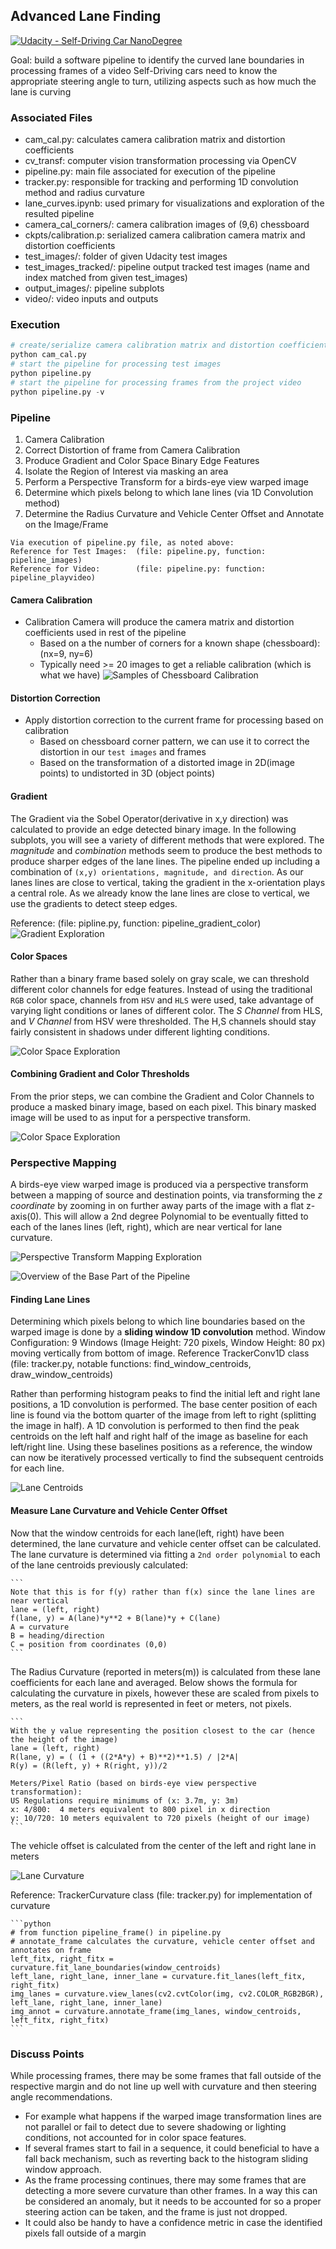 ## Advanced Lane Finding
[![Udacity - Self-Driving Car NanoDegree](https://s3.amazonaws.com/udacity-sdc/github/shield-carnd.svg)](http://www.udacity.com/drive)

Goal: build a software pipeline to identify the curved lane boundaries in processing frames of a video
Self-Driving cars need to know the appropriate steering angle to turn, utilizing aspects such as how much the lane is curving


### Associated Files
- cam_cal.py:  calculates camera calibration matrix and distortion coefficients
- cv_transf:   computer vision transformation processing via OpenCV
- pipeline.py: main file associated for execution of the pipeline
- tracker.py:  responsible for tracking and performing 1D convolution method and radius curvature
- lane_curves.ipynb: used primary for visualizations and exploration of the resulted pipeline
- camera_cal_corners/: camera calibration images of (9,6) chessboard
- ckpts/calibration.p: serialized camera calibration camera matrix and distortion coefficients
- test_images/: folder of given Udacity test images
- test_images_tracked/: pipeline output tracked test images (name and index matched from given test_images)
- output_images/: pipeline subplots
- video/: video inputs and outputs

### Execution
```python
# create/serialize camera calibration matrix and distortion coefficients (should be done first before pipeline execution)
python cam_cal.py
# start the pipeline for processing test images
python pipeline.py
# start the pipeline for processing frames from the project video
python pipeline.py -v
```

### Pipeline
1. Camera Calibration
2. Correct Distortion of frame from Camera Calibration
3. Produce Gradient and Color Space Binary Edge Features
4. Isolate the Region of Interest via masking an area  
5. Perform a Perspective Transform for a birds-eye view warped image
6. Determine which pixels belong to which lane lines (via 1D Convolution method)
7. Determine the Radius Curvature and Vehicle Center Offset and Annotate on the Image/Frame

```
Via execution of pipeline.py file, as noted above:
Reference for Test Images:  (file: pipeline.py, function: pipeline_images)
Reference for Video:        (file: pipeline.py: function: pipeline_playvideo)
```

#### Camera Calibration
- Calibration Camera will produce the camera matrix and distortion coefficients used in rest of the pipeline
    - Based on a the number of corners for a known shape (chessboard): (nx=9, ny=6)
    - Typically need >= 20 images to get a reliable calibration (which is what we have)
![Samples of Chessboard Calibration](./output_images/calibration.png)

#### Distortion Correction
- Apply distortion correction to the current frame for processing based on calibration
    - Based on chessboard corner pattern, we can use it to correct the distortion in our `test images` and frames
    - Based on the transformation of a distorted image in 2D(image points) to undistorted in 3D (object points)

#### Gradient
The Gradient via the Sobel Operator(derivative in x,y direction) was calculated to provide an edge detected binary image.
In the following subplots, you will see a variety of different methods that were explored.  The *magnitude* and *combination*
methods seem to produce the best methods to produce sharper edges of the lane lines.  The pipeline ended up including a
combination of `(x,y) orientations, magnitude, and direction`.  As our lanes lines are close to vertical, taking the gradient
in the x-orientation plays a central role.  As we already know the lane lines are close to vertical, we use the gradients
to detect steep edges.    

Reference: (file: pipline.py, function: pipeline_gradient_color)
![Gradient Exploration](./output_images/gradient_exploration.png)

#### Color Spaces
Rather than a binary frame based solely on gray scale, we can threshold different color channels for edge features.
Instead of using the traditional `RGB` color space, channels from `HSV` and `HLS` were used, take advantage of
varying light conditions or lanes of different color.  The *S Channel* from HLS, and *V Channel* from HSV were
thresholded.  The H,S channels should stay fairly consistent in shadows under different lighting conditions.

![Color Space Exploration](./output_images/color_exploration.png)

#### Combining Gradient and Color Thresholds
From the prior steps, we can combine the Gradient and Color Channels to produce a masked binary image, based on
each pixel.  This binary masked image will be used to as input for a perspective transform.

![Color Space Exploration](./output_images/gradient_color_exploration.png)

### Perspective Mapping
A birds-eye view warped image is produced via a perspective transform between a mapping of source and destination
points, via transforming the *z coordinate* by zooming in on further away parts of the image with a flat z-axis(0).
This will allow a 2nd degree Polynomial to be eventually fitted to each of the lanes lines (left, right), which
are near vertical for lane curvature.

![Perspective Transform Mapping Exploration](./output_images/perspective_exploration.png)

![Overview of the Base Part of the Pipeline](./output_images/pipeline_base.png)


#### Finding Lane Lines
Determining which pixels belong to which line boundaries based on the warped image is done by a **sliding window 1D convolution** method.
Window Configuration: 9 Windows (Image Height: 720 pixels, Window Height: 80 px) moving vertically from bottom of image.
Reference TrackerConv1D class (file: tracker.py, notable functions: find_window_centroids, draw_window_centroids)

Rather than performing histogram peaks to find the initial left and right lane positions, a 1D convolution is performed.
The base center position of each line is found via the bottom quarter of the image from left to right (splitting the image in half).
A 1D convolution is performed to then find the peak centroids on the left half and right half of the image as baseline for each left/right line.
Using these baselines positions as a reference, the window can now be iteratively processed vertically to find the subsequent centroids for each line.

![Lane Centroids](./output_images/pipeline_centroids.png)


#### Measure Lane Curvature and Vehicle Center Offset
Now that the window centroids for each lane(left, right) have been determined, the lane curvature and vehicle center offset can be calculated.
The lane curvature is determined via fitting a `2nd order polynomial` to each of the lane centroids previously calculated:

    ```
    Note that this is for f(y) rather than f(x) since the lane lines are near vertical
    lane = (left, right)
    f(lane, y) = A(lane)*y**2 + B(lane)*y + C(lane)
    A = curvature
    B = heading/direction  
    C = position from coordinates (0,0)
    ```
The Radius Curvature (reported in meters(m)) is calculated from these lane coefficients for each lane and averaged.
Below shows the formula for calculating the curvature in pixels, however these are scaled from pixels to meters,
as the real world is represented in feet or meters, not pixels.

    ```
    With the y value representing the position closest to the car (hence the height of the image)
    lane = (left, right)
    R(lane, y) = ( (1 + ((2*A*y) + B)**2)**1.5) / |2*A|
    R(y) = (R(left, y) + R(right, y))/2

    Meters/Pixel Ratio (based on birds-eye view perspective transformation):
    US Regulations require minimums of (x: 3.7m, y: 3m)
    x: 4/800:  4 meters equivalent to 800 pixel in x direction  
    y: 10/720: 10 meters equivalent to 720 pixels (height of our image)
    ```
The vehicle offset is calculated from the center of the left and right lane in meters

![Lane Curvature](./output_images/pipeline_curvature_annotated.png)

Reference: TrackerCurvature class (file: tracker.py) for implementation of curvature

    ```python
    # from function pipeline_frame() in pipeline.py
    # annotate_frame calculates the curvature, vehicle center offset and annotates on frame
    left_fitx, right_fitx = curvature.fit_lane_boundaries(window_centroids)
    left_lane, right_lane, inner_lane = curvature.fit_lanes(left_fitx, right_fitx)
    img_lanes = curvature.view_lanes(cv2.cvtColor(img, cv2.COLOR_RGB2BGR), left_lane, right_lane, inner_lane)
    img_annot = curvature.annotate_frame(img_lanes, window_centroids, left_fitx, right_fitx)
    ```

### Discuss Points
While processing frames, there may be some frames that fall outside of the respective margin and do not line up
well with curvature and then steering angle recommendations.
- For example what happens if the warped image transformation lines are not parallel or fail to detect due to
severe shadowing or lighting conditions, not accounted for in color space features.
- If several frames start to fail in a sequence, it could beneficial to have a fall back mechanism, such as
reverting back to the histogram sliding window approach.  
- As the frame processing continues, there may some frames that are detecting a more severe curvature than other
frames.  In a way this can be considered an anomaly, but it needs to be accounted for so a proper steering
action can be taken, and the frame is just not dropped.
- It could also be handy to have a confidence metric in case the identified pixels fall outside of a margin
